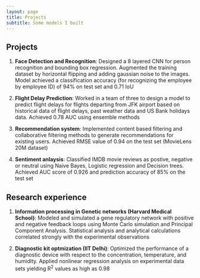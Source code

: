 ```yaml
---
layout: page
title: Projects
subtitle: Some models I built
---
```

## Projects
1. **Face Detection and Recognition**: Designed a 8 layered CNN for person recognition and bounding box regression. Augmented the training dataset by horizontal flipping and adding gaussian noise to the images. Model achieved a classification accuracy (for recognizing the employee by employee ID) of 94% on test set and 0.71 IoU


2. **Flight Delay Prediction**: Worked in a team of three to design a model to predict flight delays for flights departing from JFK airport based on historical data of flight delays, past weather data and US Bank holidays data. Achieved 0.78 AUC using ensemble methods


3. **Recommendation system**: Implemented content based filtering and collaborative filtering methods to generate recommendations for existing users. Achieved RMSE value of 0.94 on the test set (MovieLens 20M dataset)


4. **Sentiment anlaysis**: Classified IMDB movie reviews as postive, negative or neutral using Naive Bayes, Logistic regression and Decision trees. Achieved AUC score of 0.926 and prediction accuracy of 85% on the test set


## Research experience
1. **Information processing in Genetic networks (Harvard Medical School)**: Modeled and simulated a gene regulatory network with positive and
negative feedback loops using Monte Carlo simulation and Principal Component Analysis. Statistical analysis and analytical calculations correlated strongly with the experimental observations


2. **Diagnostic kit optmization (IIT Delhi)**: Optimized the performance of a diagnostic device with respect to the concentration, temperature, and humidity. Applied nonlinear regression analysis on experimental data sets yielding R<sup>2</sup> values as high as 0.98 
